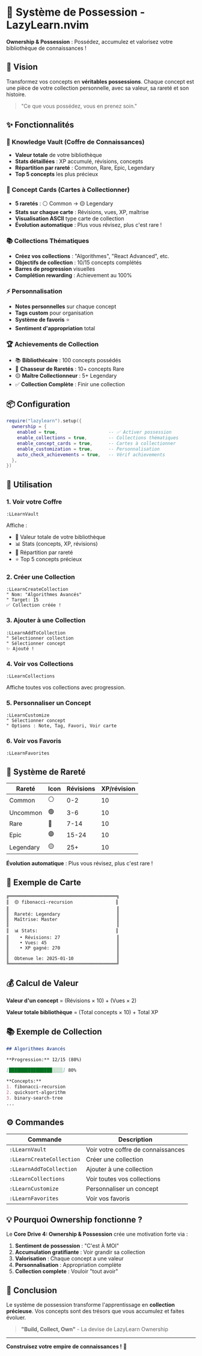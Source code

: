 # 💎 Système de Possession - LazyLearn.nvim

**Ownership & Possession** : Possédez, accumulez et valorisez votre bibliothèque de connaissances !

## 🎯 Vision

Transformez vos concepts en **véritables possessions**. Chaque concept est une pièce de votre collection personnelle, avec sa valeur, sa rareté et son histoire.

> "Ce que vous possédez, vous en prenez soin."

## ✨ Fonctionnalités

### 💎 Knowledge Vault (Coffre de Connaissances)
- **Valeur totale** de votre bibliothèque
- **Stats détaillées** : XP accumulé, révisions, concepts
- **Répartition par rareté** : Common, Rare, Epic, Legendary
- **Top 5 concepts** les plus précieux

### 🎴 Concept Cards (Cartes à Collectionner)
- **5 raretés** : ⚪ Common → 🟡 Legendary
- **Stats sur chaque carte** : Révisions, vues, XP, maîtrise
- **Visualisation ASCII** type carte de collection
- **Évolution automatique** : Plus vous révisez, plus c'est rare !

### 📚 Collections Thématiques
- **Créez vos collections** : "Algorithmes", "React Advanced", etc.
- **Objectifs de collection** : 10/15 concepts complétés
- **Barres de progression** visuelles
- **Complétion rewarding** : Achievement au 100%

### ⚡ Personnalisation
- **Notes personnelles** sur chaque concept
- **Tags custom** pour organisation
- **Système de favoris** ⭐
- **Sentiment d'appropriation** total

### 🏆 Achievements de Collection
- 📚 **Bibliothécaire** : 100 concepts possédés
- 🔵 **Chasseur de Raretés** : 10+ concepts Rare
- 🟡 **Maître Collectionneur** : 5+ Legendary
- ✅ **Collection Complète** : Finir une collection

## 📦 Configuration

```lua
require("lazylearn").setup({
  ownership = {
    enabled = true,                   -- ✅ Activer possession
    enable_collections = true,        -- Collections thématiques
    enable_concept_cards = true,      -- Cartes à collectionner
    enable_customization = true,      -- Personnalisation
    auto_check_achievements = true,   -- Vérif achievements
  },
})
```

## 🚀 Utilisation

### 1. Voir votre Coffre

```vim
:LLearnVault
```

Affiche :
- 💎 Valeur totale de votre bibliothèque
- 📊 Stats (concepts, XP, révisions)
- 🎴 Répartition par rareté
- ⭐ Top 5 concepts précieux

### 2. Créer une Collection

```vim
:LLearnCreateCollection
" Nom: "Algorithmes Avancés"
" Target: 15
✅ Collection créée !
```

### 3. Ajouter à une Collection

```vim
:LLearnAddToCollection
" Sélectionner collection
" Sélectionner concept
✨ Ajouté !
```

### 4. Voir vos Collections

```vim
:LLearnCollections
```

Affiche toutes vos collections avec progression.

### 5. Personnaliser un Concept

```vim
:LLearnCustomize
" Sélectionner concept
" Options : Note, Tag, Favori, Voir carte
```

### 6. Voir vos Favoris

```vim
:LLearnFavorites
```

## 🎴 Système de Rareté

| Rareté | Icon | Révisions | XP/révision |
|--------|------|-----------|-------------|
| Common | ⚪ | 0-2 | 10 |
| Uncommon | 🟢 | 3-6 | 10 |
| Rare | 🔵 | 7-14 | 10 |
| Epic | 🟣 | 15-24 | 10 |
| Legendary | 🟡 | 25+ | 10 |

**Évolution automatique** : Plus vous révisez, plus c'est rare !

## 🎴 Exemple de Carte

```
╔════════════════════════════════════════╗
║  🟡 fibonacci-recursion                ║
║                                        ║
║  Rareté: Legendary                     ║
║  Maîtrise: Master                      ║
║                                        ║
║  📊 Stats:                             ║
║    • Révisions: 27                     ║
║    • Vues: 45                          ║
║    • XP gagné: 270                     ║
║                                        ║
║  Obtenue le: 2025-01-10                ║
╚════════════════════════════════════════╝
```

## 💰 Calcul de Valeur

**Valeur d'un concept** = (Révisions × 10) + (Vues × 2)

**Valeur totale bibliothèque** = (Total concepts × 10) + Total XP

## 📚 Exemple de Collection

```markdown
## Algorithmes Avancés

**Progression:** 12/15 (80%)

[████████████████░░░░] 80%

**Concepts:**
1. fibonacci-recursion
2. quicksort-algorithm
3. binary-search-tree
...
```

## ⚙️ Commandes

| Commande | Description |
|----------|-------------|
| `:LLearnVault` | Voir votre coffre de connaissances |
| `:LLearnCreateCollection` | Créer une collection |
| `:LLearnAddToCollection` | Ajouter à une collection |
| `:LLearnCollections` | Voir toutes vos collections |
| `:LLearnCustomize` | Personnaliser un concept |
| `:LLearnFavorites` | Voir vos favoris |

## 💡 Pourquoi Ownership fonctionne ?

Le **Core Drive 4: Ownership & Possession** crée une motivation forte via :

1. **Sentiment de possession** : "C'est À MOI"
2. **Accumulation gratifiante** : Voir grandir sa collection
3. **Valorisation** : Chaque concept a une valeur
4. **Personnalisation** : Appropriation complète
5. **Collection complete** : Vouloir "tout avoir"

## 🌟 Conclusion

Le système de possession transforme l'apprentissage en **collection précieuse**. Vos concepts sont des trésors que vous accumulez et faites évoluer.

> **"Build, Collect, Own"** - La devise de LazyLearn Ownership

---

**Construisez votre empire de connaissances !** 🚀
